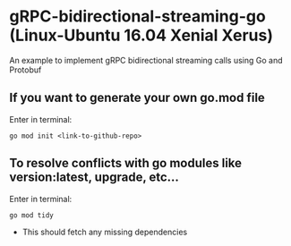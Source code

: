 # gRPC-bidirectional-streaming-go (Linux-Ubuntu 16.04 Xenial Xerus)
An example to implement gRPC bidirectional streaming calls using Go and Protobuf

## If you want to generate your own go.mod file

Enter in terminal:

```terminal
go mod init <link-to-github-repo>
```

## To resolve conflicts with go modules like version:latest, upgrade, etc...

Enter in terminal:

```terminal
go mod tidy
```

* This should fetch any missing dependencies

